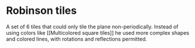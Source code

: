 # Robinson tiles
A set of 6 tiles that could only tile the plane non-periodically. Instead of using colors like [[Multicolored square tiles]] he used more complex shapes and colored lines, with rotations and reflections permitted.